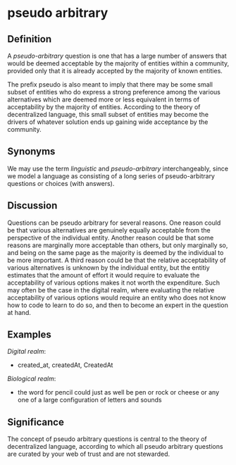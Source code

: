 pseudo arbitrary
=====

## Definition 

A *pseudo-arbitrary* question is one that has a large number of answers that would be deemed acceptable by the majority of entities within a community, provided only that it is already accepted by the majority of known entities.

The prefix pseudo is also meant to imply that there may be some small subset of entities who do express a strong preference among the various alternatives which are deemed more or less equivalent in terms of acceptability by the majority of entities. According to the theory of decentralized language, this small subset of entities may become the drivers of whatever solution ends up gaining wide acceptance by the community.

## Synonyms

We may use the term *linguistic* and *pseudo-arbitrary* interchangeably, since we model a language as consisting of a long series of pseudo-arbitrary questions or choices (with answers).

## Discussion

Questions can be pseudo arbitrary for several reasons. One reason could be that various alternatives are genuinely equally acceptable from the perspective of the individual entity. Another reason could be that some reasons are marginally more acceptable than others, but only marginally so, and being on the same page as the majority is deemed by the individual to be more important. A third reason could be that the relative acceptability of various alternatives is unknown by the individual entity, but the entitiy estimates that the amount of effort it would require to evaluate the acceptability of various options makes it not worth the expenditure. Such may often be the case in the digital realm, where evaluating the relative acceptability of various options would require an entity who does not know how to code to learn to do so, and then to become an expert in the question at hand.

## Examples

*Digital realm*:
- created_at, createdAt, CreatedAt

*Biological realm*:
- the word for pencil could just as well be pen or rock or cheese or any one of a large configuration of letters and sounds

## Significance

The concept of pseudo arbitrary questions is central to the theory of decentralized language, according to which all pseudo arbitrary questions are curated by your web of trust and are not stewarded.
